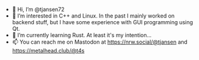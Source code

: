 - 👋 Hi, I’m @tjansen72
- 👀 I’m interested in C++ and Linux. In the past I mainly worked on backend stuff, but I have some experience with GUI programming using Qt.
- 🌱 I’m currently learning Rust. At least it's my intention...
- 📫 You can reach me on Mastodon at https://nrw.social/@tjansen and https://metalhead.club/@t4s

<!---
tjansen72/tjansen72 is a ✨ special ✨ repository because its `README.md` (this file) appears on your GitHub profile.
You can click the Preview link to take a look at your changes.
--->

